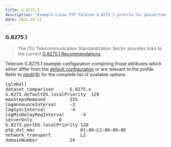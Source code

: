 ```yaml
---
title: G.8275.1
description: "Example Linux PTP Telecom G.8275.1 profile for phase/time synchronization with full timing support from the network."
date: 2021-04-21
---
```


### G.8275.1

> The ITU Telecommunication Standardization Sector provides links to the current [G.8275.1 Recommendations](https://www.itu.int/rec/T-REC-G.8275.1/en).

Telecom G.8275.1 example configuration containing those attributes which either differ from the [default configuration](/documentation/configs/default/) or are relevant to the profile. Refer to [ptp4l(8)](/documentation/ptp4l/) for the complete list of available options.

<pre>
[global]
dataset_comparison		G.8275.x
G.8275.defaultDS.localPriority	128
maxStepsRemoved			255
logAnnounceInterval		-3
logSyncInterval			-4
logMinDelayReqInterval		-4
serverOnly			0
G.8275.portDS.localPriority	128
ptp_dst_mac             	01:80:C2:00:00:0E
network_transport       	L2
domainNumber			24
</pre>